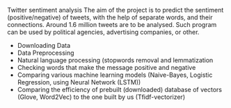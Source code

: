 Twitter sentiment analysis
The aim of the project is to predict the sentiment (positive/negative) of tweets, with the help of separate words, and their connections.
Around 1.6 million tweets are to be analysed. Such program can be used by political agencies, advertising companies, or other.
- Downloading Data
- Data Preprocessing
- Natural language processing (stopwords removal and lemmatization
- Checking words that make the message positive and negative
- Comparing various machine learning models (Naive-Bayes, Logistic Regression, using Neural Network (LSTM))
- Comparing the efficiency of prebuilt (downloaded) database of vectors (Glove, Word2Vec) to the one built by us (Tfidf-vectorizer)
